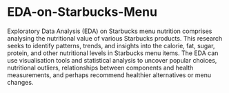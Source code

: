 # EDA-on-Starbucks-Menu
Exploratory Data Analysis (EDA) on Starbucks menu nutrition comprises analysing the nutritional value of various Starbucks products. This research seeks to identify patterns, trends, and insights into the calorie, fat, sugar, protein, and other nutritional levels in Starbucks menu items. The EDA can use visualisation tools and statistical analysis to uncover popular choices, nutritional outliers, relationships between components and health measurements, and perhaps recommend healthier alternatives or menu changes.
